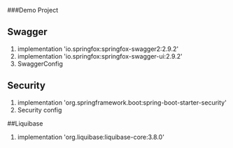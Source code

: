 ###Demo Project

## Swagger
1. implementation 'io.springfox:springfox-swagger2:2.9.2'
2. implementation 'io.springfox:springfox-swagger-ui:2.9.2'
3. SwaggerConfig


## Security
1. implementation 'org.springframework.boot:spring-boot-starter-security' 
2. Security config 

##Liquibase
1. implementation 'org.liquibase:liquibase-core:3.8.0'
